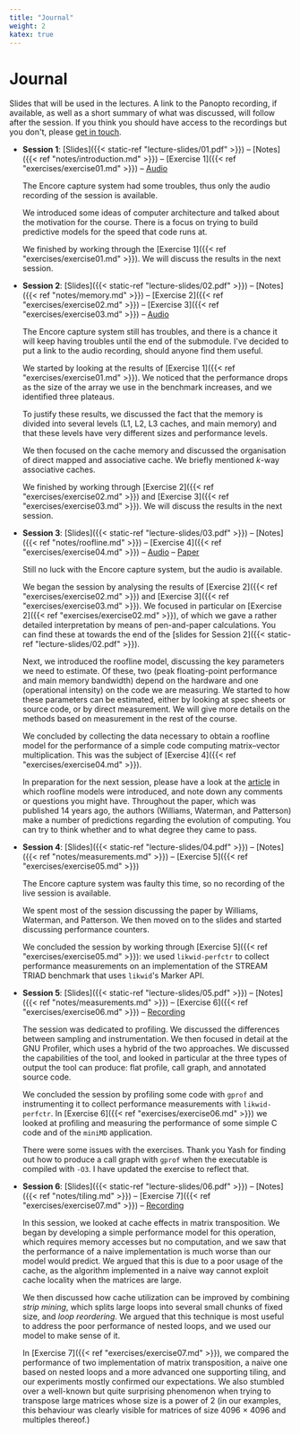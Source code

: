 ```yaml
---
title: "Journal"
weight: 2
katex: true
---
```


# Journal

Slides that will be used in the lectures. A link to the Panopto
recording, if available, as well as a short summary of what was
discussed, will follow after the session. If you think you should have
access to the recordings but you don't, please [get in
touch]((mailto:massimiliano.fasi@durham.ac.uk)).

- **Session 1**:
[Slides]({{< static-ref "lecture-slides/01.pdf" >}}) –
[Notes]({{< ref "notes/introduction.md" >}}) –
[Exercise 1]({{< ref "exercises/exercise01.md" >}}) –
[Audio](https://durham.cloud.panopto.eu/Panopto/Pages/Viewer.aspx?id=931d06c3-113f-4e06-b03e-af82009523dc)

  The Encore capture system had some troubles, thus only the audio
  recording of the session is available.

  We introduced some ideas of computer architecture and talked about the
  motivation for the course. There is a focus on trying to build
  predictive models for the speed that code runs at.

  We finished by working through the [Exercise 1]({{< ref
  "exercises/exercise01.md" >}}). We will discuss the results
  in the next session.

- **Session 2**:
[Slides]({{< static-ref "lecture-slides/02.pdf" >}}) –
[Notes]({{< ref "notes/memory.md" >}}) –
[Exercise 2]({{< ref "exercises/exercise02.md" >}}) –
[Exercise 3]({{< ref "exercises/exercise03.md" >}}) –
[Audio](https://durham.cloud.panopto.eu/Panopto/Pages/Viewer.aspx?id=c477e919-b55c-422b-b799-af870094e658)

  The Encore capture system still has troubles, and there is a chance it
  will keep having troubles until the end of the submodule. I've decided
  to put a link to the audio recording, should anyone find them useful.

  We started by looking at the results of [Exercise 1]({{< ref
  "exercises/exercise01.md" >}}). We noticed that the performance drops
  as the size of the array we use in the benchmark increases, and we
  identified three plateaus.

  To justify these results, we discussed the fact that the memory is
  divided into several levels (L1, L2, L3 caches, and main memory) and
  that these levels have very different sizes and performance levels.

  We then focused on the cache memory and discussed the organisation of
  direct mapped and associative cache. We briefly mentioned $k$-way
  associative caches.

  We finished by working through [Exercise 2]({{< ref
  "exercises/exercise02.md" >}}) and [Exercise 3]({{< ref
  "exercises/exercise03.md" >}}). We will discuss the results in the
  next session.

- **Session 3**:
[Slides]({{< static-ref "lecture-slides/03.pdf" >}}) –
[Notes]({{< ref "notes/roofline.md" >}}) –
[Exercise 4]({{< ref "exercises/exercise04.md" >}}) –
[Audio](https://durham.cloud.panopto.eu/Panopto/Pages/Viewer.aspx?id=21ef9a68-e27f-448d-bd47-af8900946d7b) –
[Paper](https://dl.acm.org/doi/pdf/10.1145/1498765.1498785)

  Still no luck with the Encore capture system, but the audio is
  available.

  We began the session by analysing the results of [Exercise 2]({{< ref
  "exercises/exercise02.md" >}}) and [Exercise 3]({{< ref
  "exercises/exercise03.md" >}}). We focused in particular on [Exercise
  2]({{< ref "exercises/exercise02.md" >}}), of which we gave a rather
  detailed interpretation by means of pen-and-paper calculations. You
  can find these at towards the end of the [slides for Session 2]({{<
  static-ref "lecture-slides/02.pdf" >}}).

  Next, we introduced the roofline model, discussing the key parameters
  we need to estimate. Of these, two (peak floating-point performance
  and main memory bandwidth) depend on the hardware and one (operational
  intensity) on the code we are measuring. We started to how these
  parameters can be estimated, either by looking at spec sheets or
  source code, or by direct measurement. We will give more details on
  the methods based on measurement in the rest of the course.

  We concluded by collecting the data necessary to obtain a roofline
  model for the performance of a simple code computing matrix–vector
  multiplication. This was the subject of [Exercise 4]({{< ref
  "exercises/exercise04.md" >}}).

  In preparation for the next session, please have a look at the
  [article](https://dl.acm.org/doi/pdf/10.1145/1498765.1498785) in which
  roofline models were introduced, and note down any comments or
  questions you might have. Throughout the paper, which was published 14
  years ago, the authors (Williams, Waterman, and Patterson) make a
  number of predictions regarding the evolution of computing. You can
  try to think whether and to what degree they came to pass.

- **Session 4**:
[Slides]({{< static-ref "lecture-slides/04.pdf" >}}) –
[Notes]({{< ref "notes/measurements.md" >}}) –
[Exercise 5]({{< ref "exercises/exercise05.md" >}})

  The Encore capture system was faulty this time, so no recording of the
  live session is available.

  We spent most of the session discussing the paper by Williams,
  Waterman, and Patterson. We then moved on to the slides and started
  discussing performance counters.

  We concluded the session by working through [Exercise 5]({{< ref
  "exercises/exercise05.md" >}}): we used `likwid-perfctr` to collect
  performance measurements on an implementation of the STREAM TRIAD
  benchmark that uses `likwid`'s Marker API.

- **Session 5**:
[Slides]({{< static-ref "lecture-slides/05.pdf" >}}) –
[Notes]({{< ref "notes/measurements.md" >}}) –
[Exercise 6]({{< ref "exercises/exercise06.md" >}}) –
[Recording](https://durham.cloud.panopto.eu/Panopto/Pages/Viewer.aspx?id=8b58f649-6a44-4b56-a979-af9000968342)

  The session was dedicated to profiling. We discussed the differences
  between sampling and instrumentation. We then focused in detail at the
  GNU Profiler, which uses a hybrid of the two approaches. We discussed
  the capabilities of the tool, and looked in particular at the three
  types of output the tool can produce: flat profile, call graph, and
  annotated source code.

  We concluded the session by profiling some code with `gprof` and
  instrumenting it to collect performance measurements with
  `likwid-perfctr`.
  In [Exercise 6]({{< ref "exercises/exercise06.md" >}}) we looked at
  profiling and measuring the performance of some simple C code and
  of the `miniMD` application.

  There were some issues with the exercises. Thank you Yash for finding
  out how to produce a call graph with `gprof` when the executable is
  compiled with `-O3`. I have updated the exercise to reflect that.

- **Session 6**:
[Slides]({{< static-ref "lecture-slides/06.pdf" >}}) –
[Notes]({{< ref "notes/tiling.md" >}}) –
[Exercise 7]({{< ref "exercises/exercise07.md" >}}) –
[Recording](https://durham.cloud.panopto.eu/Panopto/Pages/Viewer.aspx?id=8b58f649-6a44-4b56-a979-af9000968342)

  In this session, we looked at cache effects in matrix transposition.
  We began by developing a simple performance model for this operation,
  which requires memory accesses but no computation, and we saw that the
  performance of a naive implementation is much worse than our model
  would predict. We argued that this is due to a poor usage of the
  cache, as the algorithm implemented in a naive way cannot exploit
  cache locality when the matrices are large.

  We then discussed how cache utilization can be improved by combining
  *strip mining*, which splits large loops into several small chunks of
  fixed size, and *loop reordering*. We argued that this technique is
  most useful to address the poor performance of nested loops, and we
  used our model to make sense of it.

  In [Exercise 7]({{< ref "exercises/exercise07.md" >}}), we compared
  the performance of two implementation of matrix transposition, a naive
  one based on nested loops and a more advanced one supporting tiling,
  and our experiments mostly confirmed our expectations. We also
  stumbled over a well-known but quite surprising phenomenon when trying
  to transpose large matrices whose size is a power of 2 (in our
  examples, this behaviour was clearly visible for matrices of size 4096
  $\times$ 4096 and multiples thereof.)
